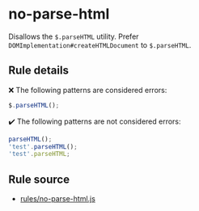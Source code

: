 # no-parse-html

Disallows the `$.parseHTML` utility. Prefer `DOMImplementation#createHTMLDocument` to `$.parseHTML`.

## Rule details

❌ The following patterns are considered errors:
```js
$.parseHTML();
```

✔️ The following patterns are not considered errors:
```js
parseHTML();
'test'.parseHTML();
'test'.parseHTML;
```
## Rule source

* [rules/no-parse-html.js](../rules/no-parse-html.js)
